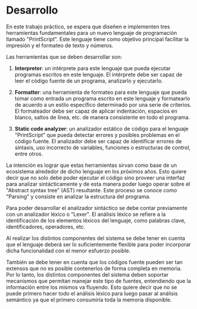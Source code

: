 # Desarrollo

En este trabajo práctico, se espera que diseñen e implementen tres herramientas fundamentales para un nuevo lenguaje de programación llamado "PrintScript". Este lenguaje tiene como objetivo principal facilitar la impresión y el formateo de texto y números.

Las herramientas que se deben desarrollar son:

1. **Interpreter**: un intérprete para este lenguaje que pueda ejecutar programas escritos en este lenguaje. El intérprete debe ser capaz de leer el código fuente de un programa, analizarlo y ejecutarlo.

2. **Formatter**: una herramienta de formateo para este lenguaje que pueda tomar como entrada un programa escrito en este lenguaje y formatearlo de acuerdo a un estilo específico determinado por una serie de criterios. El formateador debe ser capaz de aplicar indentación, espacios en blanco, saltos de línea, etc. de manera consistente en todo el programa.

3. **Static code analyzer**: un analizador estático de código para el lenguaje "PrintScript" que pueda detectar errores y posibles problemas en el código fuente. El analizador debe ser capaz de identificar errores de sintaxis, uso incorrecto de variables, funciones o estructuras de control, entre otros.

La intención es lograr que estas herramientas sirvan como base de un ecosistema alrededor de dicho lenguaje en los próximos años. Esto quiere decir que no solo debe poder ejecutar el código sino proveer una interfaz para analizar sintácticamente y de esta manera poder luego operar sobre el "Abstract syntax tree" (AST) resultante. Este proceso se conoce como "Parsing" y consiste en analizar la estructura del programa.

Para poder desarrollar el analizador sintáctico se debe contar previamente con un analizador léxico o "Lexer". El análisis léxico se refiere a la identificación de los elementos léxicos del lenguaje, como palabras clave, identificadores, operadores, etc.

Al realizar los distintos componentes del sistema se debe tener en cuenta que el lenguaje deberá ser lo suficientemente flexible para poder incorporar dicha funcionalidad con el menor esfuerzo posible.

También se debe tener en cuenta que los códigos fuente pueden ser tan extensos que no es posible contenerlos de forma completa en memoria. Por lo tanto, los distintos componentes del sistema deben soportar mecanismos que permitan manejar este tipo de fuentes, entendiendo que la información entre los mismos va fluyendo. Esto quiere decir que no se puede primero hacer todo el análisis léxico para luego pasar al análisis semántico ya que el primero consumiría toda la memoria disponible.
